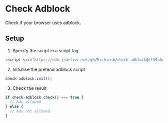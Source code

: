 # Check Adblock
Check if your browser uses adblock.

## Setup

1. Specify the script in a script tag
```js
<script src="https://cdn.jsdelivr.net/gh/Richienb/check-adblock@ff39a04075a6737d991195524ca1edc91d934564/src/check-adblock.min.js"></script>
```
2. Initialise the pretend adblock script
```js
check-adblock.init();
```
3. Check the result
```js
if check-adblock.check() === true {
  // Ads allowed
} else {
  // Ads not allowed
}
```
